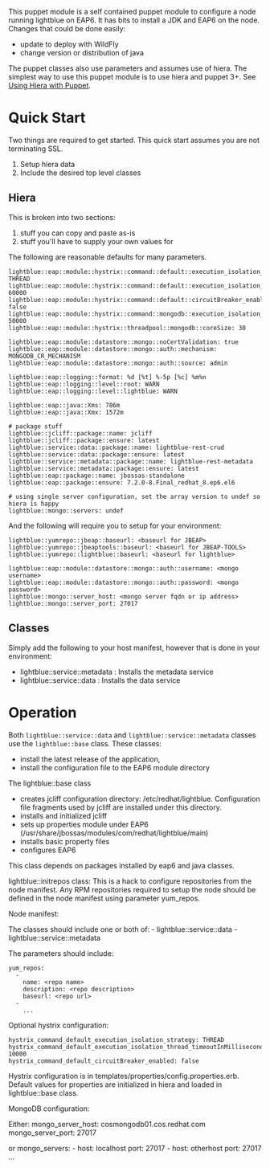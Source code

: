 This puppet module is a self contained puppet module to configure a
node running lightblue on EAP6. It has bits to install a JDK and EAP6
on the node. Changes that could be done easily:
* update to deploy with WildFly
* change version or distribution of java

The puppet classes also use parameters and assumes use of hiera.  The
simplest way to use this puppet module is to use hiera and puppet 3+.
See [Using Hiera with Puppet](http://docs.puppetlabs.com/hiera/1/puppet.html#puppet-variables-passed-to-hiera).

# Quick Start

Two things are required to get started.  This quick start assumes you are not terminating SSL.
1. Setup hiera data
2. Include the desired top level classes

## Hiera
This is broken into two sections:
1. stuff you can copy and paste as-is
2. stuff you'll have to supply your own values for

The following are reasonable defaults for many parameters.
```
lightblue::eap::module::hystrix::command::default::execution_isolation_strategy: THREAD
lightblue::eap::module::hystrix::command::default::execution_isolation_thread_timeoutInMilliseconds: 60000
lightblue::eap::module::hystrix::command::default::circuitBreaker_enabled: false
lightblue::eap::module::hystrix::command::mongodb::execution_isolation_timeoutInMilliseconds: 50000
lightblue::eap::module::hystrix::threadpool::mongodb::coreSize: 30

lightblue::eap::module::datastore::mongo::noCertValidation: true
lightblue::eap::module::datastore::mongo::auth::mechanism: MONGODB_CR_MECHANISM
lightblue::eap::module::datastore::mongo::auth::source: admin

lightblue::eap::logging::format: %d [%t] %-5p [%c] %m%n
lightblue::eap::logging::level::root: WARN
lightblue::eap::logging::level::lightblue: WARN

lightblue::eap::java::Xms: 786m
lightblue::eap::java::Xmx: 1572m

# package stuff
lightblue::jcliff::package::name: jcliff
lightblue::jcliff::package::ensure: latest
lightblue::service::data::package::name: lightblue-rest-crud
lightblue::service::data::package::ensure: latest
lightblue::service::metadata::package::name: lightblue-rest-metadata
lightblue::service::metadata::package::ensure: latest
lightblue::eap::package::name: jbossas-standalone
lightblue::eap::package::ensure: 7.2.0-8.Final_redhat_8.ep6.el6

# using single server configuration, set the array version to undef so hiera is happy
lightblue::mongo::servers: undef
```

And the following will require you to setup for your environment:
```
lightblue::yumrepo::jbeap::baseurl: <baseurl for JBEAP>
lightblue::yumrepo::jbeaptools::baseurl: <baseurl for JBEAP-TOOLS>
lightblue::yumrepo::lightblue::baseurl: <baseurl for lightblue>

lightblue::eap::module::datastore::mongo::auth::username: <mongo username>
lightblue::eap::module::datastore::mongo::auth::password: <mongo password>
lightblue::mongo::server_host: <mongo server fqdn or ip address>
lightblue::mongo::server_port: 27017
```

## Classes
Simply add the following to your host manifest, however that is done in your environment:
* lightblue::service::metadata : Installs the metadata service
* lightblue::service::data : Installs the data service


# Operation

Both `lightblue::service::data` and `lightblue::service::metadata` classes
use the `lightblue::base` class. These classes:
  - install the latest release of the application,
  - install the configuration file to the EAP6 module directory

The lightblue::base class 
  - creates jcliff configuration directory:
  /etc/redhat/lightblue. Configuration file fragments used by jcliff
  are installed under this directory.
  - installs and initialized jcliff
  - sets up properties module under EAP6 
   (/usr/share/jbossas/modules/com/redhat/lightblue/main)
  - installs basic property files
  - configures EAP6

This class depends on packages installed by eap6 and java classes.

lightblue::initrepos class: This is a hack to configure repositories
from the node manifest. Any RPM repositories required to setup the
node should be defined in the node manifest using parameter yum_repos.

Node manifest:

The classes should include one or both of:
    - lightblue::service::data
    - lightblue::service::metadata

The parameters should include:

    yum_repos:
      -
        name: <repo name>
        description: <repo description>
        baseurl: <repo url>
      - 
        ...

Optional hystrix configuration:

    hystrix_command_default_execution_isolation_strategy: THREAD
    hystrix_command_default_execution_isolation_thread_timeoutInMilliseconds: 10000
    hystrix_command_default_circuitBreaker_enabled: false

Hystrix configuration is in
templates/properties/config.properties.erb. Default values for
properties are initialized in hiera and loaded in lightblue::base class.

MongoDB configuration:

Either:
    mongo_server_host: cosmongodb01.cos.redhat.com
    mongo_server_port: 27017

or
    mongo_servers:
      - host: localhost
        port: 27017
      - host: otherhost
        port: 27017
      ...
